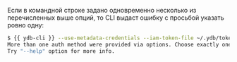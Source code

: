 Если в командной строке задано одновременно несколько из перечисленных выше опций, то CLI выдаст ошибку с просьбой указать ровно одну:

```bash
$ {{ ydb-cli }} --use-metadata-credentials --iam-token-file ~/.ydb/token scheme ls
More than one auth method were provided via options. Choose exactly one of them
Try "--help" option for more info.
```
